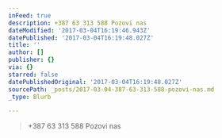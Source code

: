 ```yaml
---
inFeed: true
description: +387 63 313 588 Pozovi nas
dateModified: '2017-03-04T16:19:46.943Z'
datePublished: '2017-03-04T16:19:48.027Z'
title: ''
author: []
publisher: {}
via: {}
starred: false
datePublishedOriginal: '2017-03-04T16:19:48.027Z'
sourcePath: _posts/2017-03-04-387-63-313-588-pozovi-nas.md
_type: Blurb

---
```

> +387 63 313 588 Pozovi nas